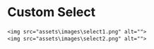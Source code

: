 # Custom Select

    <img src="assets\images\select1.png" alt=""> 
    <img src="assets\images\select2.png" alt="">
